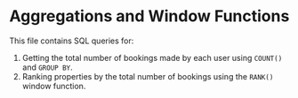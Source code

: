 # Aggregations and Window Functions

This file contains SQL queries for:

1. Getting the total number of bookings made by each user using `COUNT()` and `GROUP BY`.
2. Ranking properties by the total number of bookings using the `RANK()` window function.

